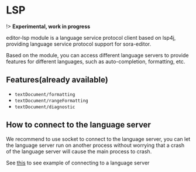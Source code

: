 # LSP

!> **Experimental, work in progress**

editor-lsp module is a language service protocol client based on lsp4j, providing language service
protocol support for sora-editor.

Based on the module, you can access different language servers to provide features for different
languages, such as auto-completion, formatting, etc.

## Features(already available)

- `textDocument/formatting`
- `textDocument/rangeFormatting`
- `textDocument/diagnostic`

## How to connect to the language server

We recommend to use socket to connect to the language server, you can let the language server run on
another process without worrying that a crash of the language server will cause the main process to
crash.

See [this](https://github.com/Rosemoe/sora-editor/blob/main/app/src/main/java/io/github/rosemoe/sora/app/LspTestActivity.kt#L135)
to see example of connecting to a language server